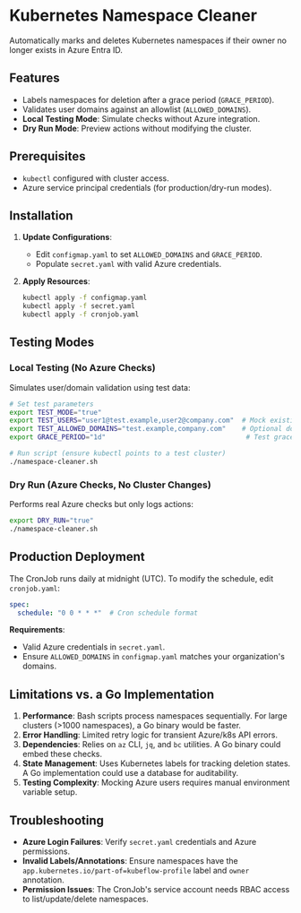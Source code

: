 # Kubernetes Namespace Cleaner

Automatically marks and deletes Kubernetes namespaces if their owner no longer exists in Azure Entra ID.

## Features

- Labels namespaces for deletion after a grace period (`GRACE_PERIOD`).
- Validates user domains against an allowlist (`ALLOWED_DOMAINS`).
- **Local Testing Mode**: Simulate checks without Azure integration.
- **Dry Run Mode**: Preview actions without modifying the cluster.

## Prerequisites

- `kubectl` configured with cluster access.
- Azure service principal credentials (for production/dry-run modes).

## Installation

1. **Update Configurations**:
   - Edit `configmap.yaml` to set `ALLOWED_DOMAINS` and `GRACE_PERIOD`.
   - Populate `secret.yaml` with valid Azure credentials.

2. **Apply Resources**:
   ```bash
   kubectl apply -f configmap.yaml
   kubectl apply -f secret.yaml
   kubectl apply -f cronjob.yaml
   ```

## Testing Modes

### Local Testing (No Azure Checks)
Simulates user/domain validation using test data:
```bash
# Set test parameters
export TEST_MODE="true"
export TEST_USERS="user1@test.example,user2@company.com"  # Mock existing users
export TEST_ALLOWED_DOMAINS="test.example,company.com"    # Optional domain override
export GRACE_PERIOD="1d"                                   # Test grace period

# Run script (ensure kubectl points to a test cluster)
./namespace-cleaner.sh
```

### Dry Run (Azure Checks, No Cluster Changes)
Performs real Azure checks but only logs actions:
```bash
export DRY_RUN="true"
./namespace-cleaner.sh
```

## Production Deployment
The CronJob runs daily at midnight (UTC). To modify the schedule, edit `cronjob.yaml`:
```yaml
spec:
  schedule: "0 0 * * *"  # Cron schedule format
```

**Requirements**:
- Valid Azure credentials in `secret.yaml`.
- Ensure `ALLOWED_DOMAINS` in `configmap.yaml` matches your organization's domains.

## Limitations vs. a Go Implementation
1. **Performance**: Bash scripts process namespaces sequentially. For large clusters (>1000 namespaces), a Go binary would be faster.
2. **Error Handling**: Limited retry logic for transient Azure/k8s API errors.
3. **Dependencies**: Relies on `az` CLI, `jq`, and `bc` utilities. A Go binary could embed these checks.
4. **State Management**: Uses Kubernetes labels for tracking deletion states. A Go implementation could use a database for auditability.
5. **Testing Complexity**: Mocking Azure users requires manual environment variable setup.

## Troubleshooting
- **Azure Login Failures**: Verify `secret.yaml` credentials and Azure permissions.
- **Invalid Labels/Annotations**: Ensure namespaces have the `app.kubernetes.io/part-of=kubeflow-profile` label and `owner` annotation.
- **Permission Issues**: The CronJob's service account needs RBAC access to list/update/delete namespaces.
